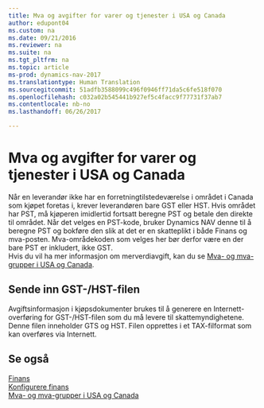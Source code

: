 ```yaml
---
title: Mva og avgifter for varer og tjenester i USA og Canada
author: edupont04
ms.custom: na
ms.date: 09/21/2016
ms.reviewer: na
ms.suite: na
ms.tgt_pltfrm: na
ms.topic: article
ms-prod: dynamics-nav-2017
ms.translationtype: Human Translation
ms.sourcegitcommit: 51adfb3588099c496f0946ff71da5c6fe518f070
ms.openlocfilehash: c032a02b545441b927ef5c4facc9f77731f37ab7
ms.contentlocale: nb-no
ms.lasthandoff: 06/26/2017

---
```


# <a name="sales-tax-and-goods-and-services-tax-in-canada"></a>Mva og avgifter for varer og tjenester i USA og Canada
Når en leverandør ikke har en forretningtilstedeværelse i området i Canada som kjøpet foretas i, krever leverandøren bare GST eller HST. Hvis området har PST, må kjøperen imidlertid fortsatt beregne PST og betale den direkte til området. Når det velges en PST-kode, bruker Dynamics NAV denne til å beregne PST og bokføre den slik at det er en skatteplikt i både Finans og mva-posten. Mva-områdekoden som velges her bør derfor være en der bare PST er inkludert, ikke GST.  
Hvis du vil ha mer informasjon om merverdiavgift, kan du se [Mva- og mva-grupper i USA og Canada](us-finance-setup-sales-tax.md).  

## <a name="submitting-the-gsthst-file"></a>Sende inn GST-/HST-filen
Avgiftsinformasjon i kjøpsdokumenter brukes til å generere en Internett-overføring for GST-/HST-filen som du må levere til skattemyndighetene. Denne filen inneholder GTS og HST. Filen opprettes i et TAX-filformat som kan overføres via Internett.  

## <a name="see-also"></a>Se også
[Finans](finance-setup.md)  
[Konfigurere finans](finance-setup-setup-finance-setup.md)  
[Mva- og mva-grupper i USA og Canada](us-finance-setup-sales-tax.md)

